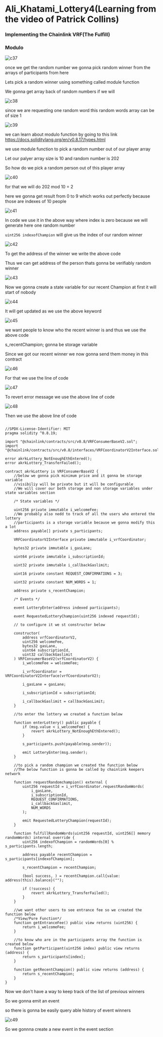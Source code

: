 # Ali_Khatami_Lottery4(Learning from the video of Patrick Collins)

### Implementing the Chainlink VRF(The Fulfill)

### Modulo



![c37](https://github.com/C191068/Ali_Khatami_Lottery4/assets/89090776/5c743bdb-4d2c-4561-bb90-0ab8b28bcde3)

once we get the random number we gonna pick random winner from the arrays of participants from here <br>


Lets pick a random winner using something called module function <br>

We gonna get array back of random numbers if we will <br>

![c38](https://github.com/C191068/Ali_Khatami_Lottery4/assets/89090776/f583ed02-b052-4268-a355-ee239a978116)

since we are requesting one random word this random words array can be of size 1 <br>

![c39](https://github.com/C191068/Ali_Khatami_Lottery4/assets/89090776/1657a2ff-1db9-41ef-b682-d7b1e4e17743)


we can learn about modulo function by going to this link https://docs.soliditylang.org/en/v0.8.17/types.html

we use module function to pick a random number out of our player array <br>


Let our palyer array size is 10 and random number is 202 <br>

So how do we pick a random person out of this player array <br>


![c40](https://github.com/C191068/Ali_Khatami_Lottery4/assets/89090776/952615d8-029c-4421-baca-42261d14ea32)

 for that we will do 202 mod 10 = 2


here we gonna get result from 0 to 9 which works out perfectly because those are indexes of 10 people <br>


![c41](https://github.com/C191068/Ali_Khatami_Lottery4/assets/89090776/a446c09b-3f85-4786-9518-4581c8790abc)

In code we use it in the above way where index is zero because we will generate here one random number <br>

```uint256 indexofChampion``` will give us the index of our random winner <br>

![c42](https://github.com/C191068/Ali_Khatami_Lottery4/assets/89090776/8093814f-2f21-4567-ba96-c3b78b7920aa)


To get the address of the winner we write the above code <br>

Thus we can get address of the person thats gonna be verifiably random winner <br>



![c43](https://github.com/C191068/Ali_Khatami_Lottery4/assets/89090776/305e1557-55f7-4711-814a-a0fe67aaaeb2)

Now we gonna create a state variable for our recent Champion at first it will start of nobody  <br>

![c44](https://github.com/C191068/Ali_Khatami_Lottery4/assets/89090776/d374e053-f79a-4f66-95f9-e5b613f05797)


It will get updated as we use the above keyword <br>

![c45](https://github.com/C191068/Ali_Khatami_Lottery4/assets/89090776/e6ffa457-d0ad-4418-958e-d217017bef59)

we want people to know who the recent winner is and thus we use the above code  <br>

s_recentChampion; gonna be storage variable <br>

Since we got our recent winner we now gonna send them money in this contract <br>

![c46](https://github.com/C191068/Ali_Khatami_Lottery4/assets/89090776/473a2b50-537e-4599-ade0-02c8f3c5b3da)

For that we use the line of code <br>


![c47](https://github.com/C191068/Ali_Khatami_Lottery4/assets/89090776/2bdd3e47-77ea-4b43-ab58-65f537c702ab)


To revert error message we use the above line of code <br>

![c48](https://github.com/C191068/Ali_Khatami_Lottery4/assets/89090776/2cba834b-0179-4dd2-9f96-f6a1dbe1bd14)


Then we use the above line of code <br>



```

//SPDX-License-Identifier: MIT
pragma solidity ^0.8.19;

import "@chainlink/contracts/src/v0.8/VRFConsumerBaseV2.sol";
import "@chainlink/contracts/src/v0.8/interfaces/VRFCoordinatorV2Interface.sol";

error akrkLottery_NotEnoughEthEntered();
error akrkLottery_TransferFailed();

contract akrkLottery is VRFConsumerBaseV2 {
    //below we gonna pick minimum price and it gonna be storage variable
    //visibiliy will be private but it will be configurable
    //We will cover our both storage and non storage variables under state variables section

    /* State variables */

    uint256 private immutable i_welcomeFee;
    //We probably also nedd to track of all the users who entered the lottery
    //participants is a storage variable because we gonna modify this a lot
    address payable[] private s_participants;

    VRFCoordinatorV2Interface private immutable i_vrfCoordinator;

    bytes32 private immutable i_gasLane;

    uint64 private immutable i_subscriptionId;

    uint32 private immutable i_callbackGaslimit;

    uint16 private constant REQUEST_CONFIRMATIONS = 3;

    uint32 private constant NUM_WORDS = 1;

    address private s_recentChampion;

    /* Events */

    event LotteryEnter(address indexed participants);

    event RequestedLotteryChampion(uint256 indexed requestId);

    // to configure it we st constructor below

    constructor(
        address vrfCoordinatorV2,
        uint256 welcomeFee,
        bytes32 gasLane,
        uint64 subscriptionId,
        uint32 callbackGaslimit
    ) VRFConsumerBaseV2(vrfCoordinatorV2) {
        i_welcomeFee = welcomeFee;

        i_vrfCoordinator = VRFCoordinatorV2Interface(vrfCoordinatorV2);

        i_gasLane = gasLane;

        i_subscriptionId = subscriptionId;

        i_callbackGaslimit = callbackGasLimit;
    }

    //to enter the lottery we created a function below

    function enterLottery() public payable {
        if (msg.value < i_welcomeFee) {
            revert akrkLottery_NotEnoughEthEntered();
        }

        s_participants.push(payable(msg.sender));

        emit LotteryEnter(msg.sender);
    }

    //to pick a random champion we created the function below
    //The below function is gonna be called by chainlink keepers network

    function requestRandomchampion() external {
        uint256 requestId = i_vrfCoordinator.requestRandomWords(
            i_gasLane,
            i_subscriptionId,
            REQUEST_CONFIRMATIONS,
            i_callbackGaslimit,
            NUM_WORDS
        );

        emit RequestedLotteryChampion(requestId);
    }

    function fulfillRandomWords(uint256 requestId, uint256[] memory randomWords) internal override {
        uint256 indexofChampion = randomWords[0] % s_participants.length;

        address payable recentChampion = s_participants[indexofChampion];

        s_recentChampion = recentChampion;

        (bool success, ) = recentChampion.call{value: address(this).balance}("");

        if (!success) {
            revert akrkLottery_TransferFailed();
        }
    }

    //we want other users to see entrance fee so we created the function below
    /*View/Pure Function*/
    function getEntranceFee() public view returns (uint256) {
        return i_welcomeFee;
    }

    //to know who are in the participants array the function is created below
    function getParticipant(uint256 index) public view returns (address) {
        return s_participants[index];
    }

    function getRecentChampion() public view returns (address) {
        return s_recentChampion;
    }
}

```


Now we don't have a way to keep track of the list of previous winners <br>

So we gonna emit an event <br>



so there is gonna be easily query able history of event winners <br>



![c49](https://github.com/C191068/Ali_Khatami_Lottery4/assets/89090776/9dda881a-a087-4c0a-863a-7b335104ad45)

So we gonnna create a new event in the event section <br>




















